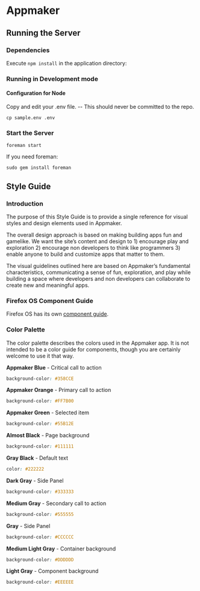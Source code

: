 Appmaker
========

Running the Server
------------------

### Dependencies

Execute `npm install` in the application directory:

### Running in Development mode

#### Configuration for Node

Copy and edit your .env file. -- This should never be committed to the repo.

```
cp sample.env .env
```

### Start the Server

```
foreman start
```

If you need foreman:

```
sudo gem install foreman
```

Style Guide
-----------

### Introduction

The purpose of this Style Guide is to provide a single reference for visual styles and design elements used in Appmaker. 

The overall design approach is based on making building apps fun and gamelike. We want the site’s content and design to 1) encourage play and exploration 2) encourage non developers to think like programmers 3) enable anyone to build and customize apps that matter to them.

The visual guidelines outlined here are based on Appmaker’s fundamental characteristics, communicating a sense of fun, exploration, and play while building a space where developers and non developers can collaborate to create new and meaningful apps.

### Firefox OS Component Guide

Firefox OS has its own [component guide](http://buildingfirefoxos.com/building-blocks/action-menu.html).

### Color Palette

The color palette describes the colors used in the Appmaker app. It is not intended to be a color guide for components, though you are certainly welcome to use it that way.


**Appmaker Blue** - Critical call to action 

```css
background-color: #358CCE
```

**Appmaker Orange** - Primary call to action 

```css
background-color: #FF7B00
```

**Appmaker Green** - Selected item 

```css
background-color: #55B12E
```

**Almost Black** - Page background 

```css
background-color: #111111
```

**Gray Black** - Default text

```css
color: #222222
```

**Dark Gray** - Side Panel 

```css
background-color: #333333
```

**Medium Gray** - Secondary call to action 

```css
background-color: #555555
```

**Gray** - Side Panel

```css
background-color: #CCCCCC
```

**Medium Light Gray** - Container background 

```css
background-color: #DDDDDD
```

**Light Gray** - Component background 

```css
background-color: #EEEEEE
```